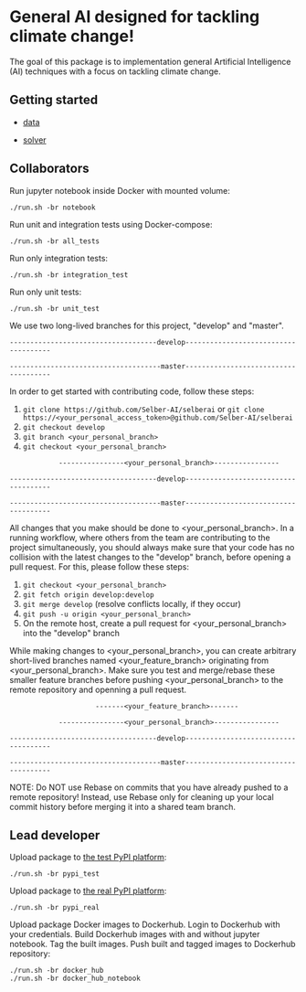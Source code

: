 # General AI designed for tackling climate change!

The goal of this package is to implementation general Artificial Intelligence (AI) techniques with a focus on tackling climate change.


## Getting started

* [data](https://github.com/Selber-AI/selberai/tree/master/src/selberai/data)

* [solver](https://github.com/Selber-AI/selberai/tree/master/src/selberai/solver)

## Collaborators

Run jupyter notebook inside Docker with mounted volume:
```
./run.sh -br notebook
```

Run unit and integration tests using Docker-compose:
```
./run.sh -br all_tests
```

Run only integration tests:
```
./run.sh -br integration_test
```

Run only unit tests:
```
./run.sh -br unit_test
```

We use two long-lived branches for this project, "develop" and "master".


```
------------------------------------develop-------------------------------------

-------------------------------------master-------------------------------------
```

In order to get started with contributing code, follow these steps:
  1. `git clone https://github.com/Selber-AI/selberai`
  or `git clone https://<your_personal_access_token>@github.com/Selber-AI/selberai`
  2. `git checkout develop`
  3. `git branch <your_personal_branch>`
  4. `git checkout <your_personal_branch>`
  
```
            ----------------<your_personal_branch>----------------

------------------------------------develop-------------------------------------

-------------------------------------master-------------------------------------
```

All changes that you make should be done to <your_personal_branch>. In a running workflow, where others from the team are contributing to the project simultaneously, you should always make sure that your code has no collision with the latest changes to the "develop" branch, before opening a pull request. For this, please follow these steps:
  1. `git checkout <your_personal_branch>`
  2. `git fetch origin develop:develop`
  3. `git merge develop` (resolve conflicts locally, if they occur)
  4. `git push -u origin <your_personal_branch>`
  5. On the remote host, create a pull request for <your_personal_branch> into the "develop" branch 
  
  
While making changes to <your_personal_branch>, you can create arbitrary short-lived branches named <your_feature_branch> originating from <your_personal_branch>. Make sure you test and merge/rebase these smaller feature branches before pushing <your_personal_branch> to the remote repository and openning a pull request.

```
                     -------<your_feature_branch>-------

            ----------------<your_personal_branch>----------------

------------------------------------develop-------------------------------------

-------------------------------------master-------------------------------------
```



NOTE:
Do NOT use Rebase on commits that you have already pushed to a remote repository! Instead, use Rebase only for cleaning up your local commit history before merging it into a shared team branch.



## Lead developer

Upload package to [the test PyPI platform](https://test.pypi.org/manage/projects/):
```
./run.sh -br pypi_test
```

Upload package to [the real PyPI platform](https://pypi.org/manage/projects/):
```
./run.sh -br pypi_real
```

Upload package Docker images to Dockerhub. Login to Dockerhub with your credentials. Build Dockerhub images with and without jupyter notebook. Tag the built images. Push built and tagged images to Dockerhub repository:
```
./run.sh -br docker_hub
./run.sh -br docker_hub_notebook
```

